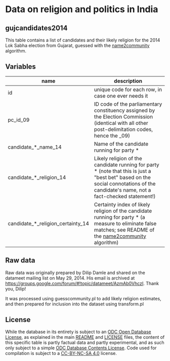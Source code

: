 # Data on religion and politics in India 

## gujcandidates2014

This table contains a list of candidates and their likely religion for the 2014 Lok Sabha election from Gujarat, guessed with the [name2community](https://github.com/raphael-susewind/name2community) algorithm.

## Variables

name | description
--- | ---
id | unique code for each row, in case one ever needs it
pc_id_09 | ID code of the parliamentary constituency assigned by the Election Commission (identical with all other post-delimitation codes, hence the _09)
candidate_*_name_14 | Name of the candidate running for party *
candidate_*_religion_14 | Likely religion of the candidate running for party * (note that this is just a "best bet" based on the social connotations of the candidate's name, not a fact-checked statement!)
candidate_*_religion_certainty_14 | Certainty index of likely religion of the candidate running for party * (a measure to eliminate false matches; see README of the  [name2community](https://github.com/raphael-susewind/name2community) algorithm)

## Raw data

Raw data was originally prepared by Dilip Damle and shared on the datameet mailing list on May 29, 2014. His email is archived at https://groups.google.com/forum/#!topic/datameet/AzmAb0VhczI. Thank you, Dilip! 

It was processed using guesscommunity.pl to add likely religion estimates, and then prepared for inclusion into the dataset using transform.pl

## License

While the database in its entirety is subject to an [ODC Open Database License](http://opendatacommons.org/licenses/odbl/), as explained in the main [README](https://github.com/raphael-susewind/india-religion-politics/blob/master/README.md) and [LICENSE](https://github.com/raphael-susewind/india-religion-politics/blob/master/LICENSE.md) files, the content of this specific table is partly factual data and partly experimental, and as such only subject to a simple [ODC Database Contents License](http://opendatacommons.org/licenses/dbcl/). Code used for compilation is subject to a [CC-BY-NC-SA 4.0](https://creativecommons.org/licenses/by-nc-sa/4.0/) license.

